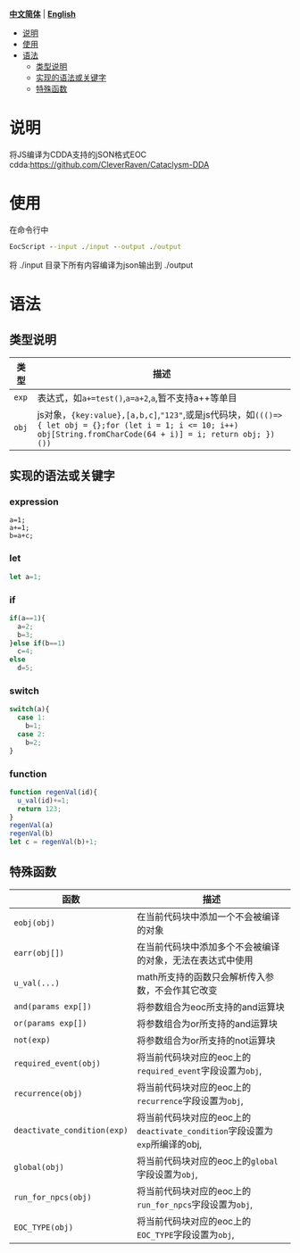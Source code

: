 [**中文简体**](./README.md) | [**English**](./README_EN.md)
- [说明](#说明)
- [使用](#使用)
- [语法](#使用)
  - [类型说明](#类型说明)
  - [实现的语法或关键字](#实现的语法或关键字)
  - [特殊函数](#特殊函数)



# 说明
将JS编译为CDDA支持的jSON格式EOC  
cdda:https://github.com/CleverRaven/Cataclysm-DDA


# 使用
在命令行中
```bat
EocScript --input ./input --output ./output
```
将 ./input 目录下所有内容编译为json输出到 ./output

# 语法
## 类型说明
类型 | 描述
--- | ---
`exp` | 表达式，如`a+=test()`,`a=a+2`,`a`,暂不支持a++等单目
`obj` | js对象，`{key:value},[a,b,c]`,`"123"`,或是js代码块，如`((()=>{ let obj = {};for (let i = 1; i <= 10; i++) obj[String.fromCharCode(64 + i)] = i; return obj; })())`

## 实现的语法或关键字
### expression
```
a=1;
a+=1;
b=a+c;
```
### let
```js
let a=1;
```
### if
```js
if(a==1){
  a=2;
  b=3;
}else if(b==1)
  c=4;
else
  d=5;
```
### switch
```js
switch(a){
  case 1:
    b=1;
  case 2:
    b=2;
}
```
### function
```js
function regenVal(id){
  u_val(id)+=1;
  return 123;
}
regenVal(a)
regenVal(b)
let c = regenVal(b)+1;
```

## 特殊函数
函数 | 描述
--- | ---
`eobj(obj)`                 |在当前代码块中添加一个不会被编译的对象
`earr(obj[])`               |在当前代码块中添加多个不会被编译的对象，无法在表达式中使用
`u_val(...)`                |math所支持的函数只会解析传入参数，不会作其它改变
`and(params exp[])`         |将参数组合为eoc所支持的and运算块
`or(params exp[])`          |将参数组合为or所支持的and运算块
`not(exp)`                  |将参数组合为or所支持的not运算块
`required_event(obj)`       |将当前代码块对应的eoc上的`required_event`字段设置为`obj`,
`recurrence(obj)`           |将当前代码块对应的eoc上的`recurrence`字段设置为`obj`,
`deactivate_condition(exp)` |将当前代码块对应的eoc上的`deactivate_condition`字段设置为`exp`所编译的obj,
`global(obj)`               |将当前代码块对应的eoc上的`global`字段设置为`obj`,
`run_for_npcs(obj)`         |将当前代码块对应的eoc上的`run_for_npcs`字段设置为`obj`,
`EOC_TYPE(obj)`             |将当前代码块对应的eoc上的`EOC_TYPE`字段设置为`obj`,
